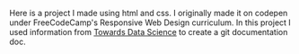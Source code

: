 Here is a project I made using html and css. I originally made it on codepen under FreeCodeCamp's Responsive Web Design curriculum. 
In this project I used information from <a href="https://towardsdatascience.com/git-version-control-system-666a1ffd85d3">Towards Data Science</a> to create a git documentation doc.

